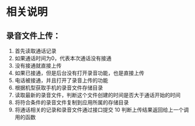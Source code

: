 # 相关说明

## 录音文件上传：

1. 首先读取通话记录
2. 如果通话时间为0，代表本次通话没有接通
3. 没有接通就直接上传
4. 如果已接通，但是后台没有打开录音功能，也是直接上传
5. 电话被接通，并且打开了录音上传的功能
6. 根据机型获取手机的录音文件存储目录
7. 读取最新的录音文件，判断这个文件创建的时间是否大于通话开始的时间
8. 将符合条件的录音文件复制到应用所属的存储目录
9. 将通话相关的记录和录音文件通过接口提交 10 判断上传结果返回给上一个调用的函数



